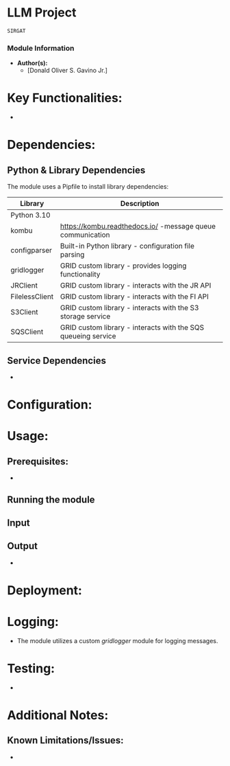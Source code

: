 # LLM Project
    SIRGAT

### Module Information
- **Author(s):**
  - [Donald Oliver S. Gavino Jr.]

# Key Functionalities:
- 

# Dependencies:

## Python & Library Dependencies
The module uses a Pipfile to install library dependencies:

| Library        | Description                                                   |
|----------------|---------------------------------------------------------------|
| Python 3.10    |                                                               |
| kombu          | https://kombu.readthedocs.io/ -message queue communication    |
| configparser   | Built-in Python library - configuration file parsing          |
| gridlogger     | GRID custom library - provides logging functionality          |
| JRClient       | GRID custom library - interacts with the JR API               |
| FilelessClient | GRID custom library - interacts with the FI API               |
| S3Client       | GRID custom library - interacts with the S3 storage service   |
| SQSClient      | GRID custom library - interacts with the SQS queueing service |

## Service Dependencies
- 

# Configuration:

# Usage:
## Prerequisites:
- 
## Running the module


## Input


## Output
-

# Deployment:

# Logging:
- The module utilizes a custom *gridlogger* module for logging messages.

# Testing:
- 

# Additional Notes:

## Known Limitations/Issues:
- 
